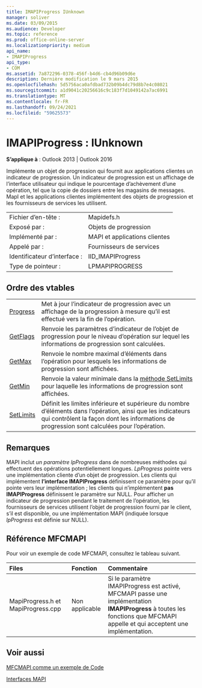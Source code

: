 ```yaml
---
title: IMAPIProgress IUnknown
manager: soliver
ms.date: 03/09/2015
ms.audience: Developer
ms.topic: reference
ms.prod: office-online-server
ms.localizationpriority: medium
api_name:
- IMAPIProgress
api_type:
- COM
ms.assetid: 7a872296-0378-456f-b4d6-cb4d96b09d6e
description: Dernière modification le 9 mars 2015
ms.openlocfilehash: 5d5756aca0afdbad732b09b4dc79d8b7e4c08021
ms.sourcegitcommit: a1d9041c20256616c9c183f7d1049142a7ac6991
ms.translationtype: MT
ms.contentlocale: fr-FR
ms.lasthandoff: 09/24/2021
ms.locfileid: "59625573"
---
```

# <a name="imapiprogress--iunknown"></a>IMAPIProgress : IUnknown

  
  
**S’applique à** : Outlook 2013 | Outlook 2016 
  
Implémente un objet de progression qui fournit aux applications clientes un indicateur de progression. Un indicateur de progression est un affichage de l’interface utilisateur qui indique le pourcentage d’achèvement d’une opération, tel que la copie de dossiers entre les magasins de messages. MapI et les applications clientes implémentent des objets de progression et les fournisseurs de services les utilisent. 
  
|||
|:-----|:-----|
|Fichier d’en-tête :  <br/> |Mapidefs.h  <br/> |
|Exposé par :  <br/> |Objets de progression  <br/> |
|Implémenté par :  <br/> |MAPI et applications clientes  <br/> |
|Appelé par :  <br/> |Fournisseurs de services  <br/> |
|Identificateur d’interface :  <br/> |IID_IMAPIProgress  <br/> |
|Type de pointeur :  <br/> |LPMAPIPROGRESS  <br/> |
   
## <a name="vtable-order"></a>Ordre des vtables

|||
|:-----|:-----|
|[Progress](imapiprogress-progress.md) <br/> |Met à jour l’indicateur de progression avec un affichage de la progression à mesure qu’il est effectué vers la fin de l’opération.  <br/> |
|[GetFlags](imapiprogress-getflags.md) <br/> |Renvoie les paramètres d’indicateur de l’objet de progression pour le niveau d’opération sur lequel les informations de progression sont calculées.  <br/> |
|[GetMax](imapiprogress-getmax.md) <br/> |Renvoie le nombre maximal d’éléments dans l’opération pour lesquels les informations de progression sont affichées.  <br/> |
|[GetMin](imapiprogress-getmin.md) <br/> |Renvoie la valeur minimale dans la [méthode SetLimits](imapiprogress-setlimits.md) pour laquelle les informations de progression sont affichées.  <br/> |
|[SetLimits](imapiprogress-setlimits.md) <br/> |Définit les limites inférieure et supérieure du nombre d’éléments dans l’opération, ainsi que les indicateurs qui contrôlent la façon dont les informations de progression sont calculées pour l’opération.  <br/> |
   
## <a name="remarks"></a>Remarques

MAPI inclut  _un paramètre lpProgress_ dans de nombreuses méthodes qui effectuent des opérations potentiellement longues.  _LpProgress_ pointe vers une implémentation cliente d’un objet de progression. Les clients qui implémentent **l’interface IMAPIProgress** définissent ce paramètre pour qu’il pointe vers leur implémentation ; les clients qui n’implémentent **pas IMAPIProgress** définissent le paramètre sur NULL. Pour afficher un indicateur de progression pendant le traitement de l’opération, les fournisseurs de services utilisent l’objet de progression fourni par le client, s’il est disponible, ou une implémentation MAPI (indiquée lorsque  _lpProgress_ est définie sur NULL). 
  
## <a name="mfcmapi-reference"></a>Référence MFCMAPI

Pour voir un exemple de code MFCMAPI, consultez le tableau suivant.
  
|**Files**|**Fonction**|**Commentaire**|
|:-----|:-----|:-----|
|MapiProgress.h et MapiProgress.cpp  <br/> |Non applicable  <br/> |Si le paramètre IMAPIProgress est activé, MFCMAPI passe une implémentation **IMAPIProgress** à toutes les fonctions que MFCMAPI appelle et qui acceptent une implémentation.  <br/> |
   
## <a name="see-also"></a>Voir aussi



[MFCMAPI comme un exemple de Code](mfcmapi-as-a-code-sample.md)
  
[Interfaces MAPI](mapi-interfaces.md)

